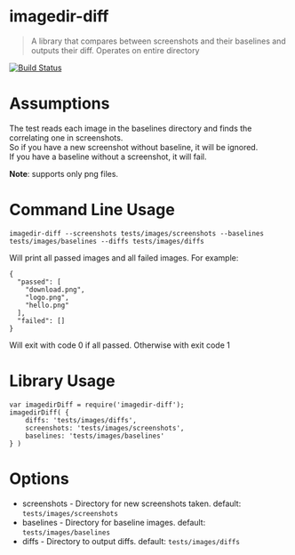 # imagedir-diff

> A library that compares between screenshots and their baselines and outputs their diff. 
> Operates on entire directory

[![Build Status](https://travis-ci.org/coder-on-deck/imagedir-diff.svg?branch=master)](https://travis-ci.org/coder-on-deck/imagedir-diff)

# Assumptions 

The test reads each image in the baselines directory and finds the correlating one in screenshots.   
So if you have a new screenshot without baseline, it will be ignored.    
If you have a baseline without a screenshot, it will fail. 


**Note**: supports only png files.

# Command Line Usage 

```
imagedir-diff --screenshots tests/images/screenshots --baselines tests/images/baselines --diffs tests/images/diffs
```

Will print all passed images and all failed images. For example:

```
{
  "passed": [
    "download.png",
    "logo.png",
    "hello.png"
  ],
  "failed": []
}
```

Will exit with code 0 if all passed. Otherwise with exit code 1

# Library Usage

```
var imagedirDiff = require('imagedir-diff');
imagedirDiff( {
    diffs: 'tests/images/diffs',
    screenshots: 'tests/images/screenshots',
    baselines: 'tests/images/baselines'
} )
```



# Options
 
  * screenshots - Directory for new screenshots taken. default: `tests/images/screenshots`
  * baselines - Directory for baseline images. default: `tests/images/baselines`
  * diffs - Directory to output diffs. default: `tests/images/diffs`
